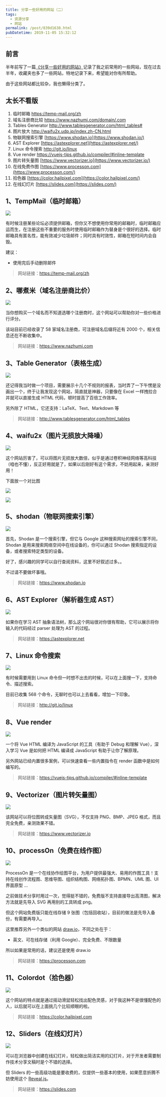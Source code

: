 ```yaml
---
title: 分享一些好用的网站（二）
tags:
  - 资源分享
  - 网站
permalink: /post/839d1638.html
pubDatetime: 2019-11-05 15:32:12
---
```


## 前言

半年前写了一篇[《分享一些好用的网站》](https://4ark.me/posts/share-site.html)记录了我之前常用的一些网站，现在过去半年，收藏夹也多了一些网站，特地记录下来，希望能对你有所帮助。

由于这些网站都比较杂，我也懒得分类了。

## 太长不看版

1. 临时邮箱 https://temp-mail.org/zh
2. 域名注册商比较 https://www.nazhumi.com/domain/.com
3. Tables Generator http://www.tablesgenerator.com/html_tables#
4. 图片放大 http://waifu2x.udp.jp/index.zh-CN.html
5. 物联网搜索引擎 [https://www.shodan.io](https://www.shodan.io/)
6. AST Explorer [https://astexplorer.net](https://astexplorer.net/)
7. Linux 命令搜索 http://git.io/linux
8. Vue render https://vuejs-tips.github.io/compiler/#inline-template
9. 图片转矢量图 [https://www.vectorizer.io](https://www.vectorizer.io/)
10. 在线免费作图 [https://www.processon.com](https://www.processon.com/)
11. 拾色器 [https://color.hailpixel.com](https://color.hailpixel.com/)
12. 在线幻灯片 [https://slides.com](https://slides.com/)

## 1、TempMail（临时邮箱）

![](https://gd4ark-1258805822.cos.ap-guangzhou.myqcloud.com/images/20191105152931.png)

有时候注册某些论坛必须提供邮箱，但你又不想使用你常用的邮箱时，临时邮箱应运而生，在注册这些不重要的服务时使用临时邮箱作为替身是个很好的选择。临时邮箱具有匿名性，能有效减少垃圾邮件；同时具有时效性，邮箱在短时间内会自毁。

建议：

- 使用完后手动删除邮件

> 网站链接：https://temp-mail.org/zh

## 2、哪煮米（域名注册商比价）

![](https://gd4ark-1258805822.cos.ap-guangzhou.myqcloud.com/images/20191105153609.png)

当你想购买一个域名而不知道选哪个注册商时，这个网站可以帮助你对一些价格进行评分。

该站目前已经收录了 58 家域名注册商，可注册域名后缀将近有 2000 个，相关信息还在不断收集中。

> 网站链接：https://www.nazhumi.com

## 3、Table Generator（表格生成）

![](https://gd4ark-1258805822.cos.ap-guangzhou.myqcloud.com/images/20191105154026.png)

还记得我当时做一个项目，需要展示十几个不规则的报表，当时弄了一下午愣是没画出一个，终于让我发现这个网站，简直就是神器，只要像在 Excel 一样拽拉合并就可以直接生成 HTML 代码，顿时提高了百倍工作效率。

另外除了 HTML，它还支持：LaTeX、Text、Markdown 等

> 网站链接：http://www.tablesgenerator.com/html_tables

## 4、waifu2x（图片无损放大降噪）

![](https://gd4ark-1258805822.cos.ap-guangzhou.myqcloud.com/images/20191105154646.png)

这个网站厉害了，可以将图片无损放大数倍，似乎是通过卷积神经网络等高科技（咱也不懂），反正好用就是了，如果以后刚好有这个需求，不妨用起来，亲测好用！

下面放一个对比图

![](https://gd4ark-1258805822.cos.ap-guangzhou.myqcloud.com/images/下载.jpeg)

![](https://gd4ark-1258805822.cos.ap-guangzhou.myqcloud.com/images/下载_waifu2x_art_noise1_scale_tta_1.png)

## 5、shodan（物联网搜索引擎）

![](https://gd4ark-1258805822.cos.ap-guangzhou.myqcloud.com/images/20191105160718.png)

首先，Shodan 是一个搜索引擎，但它与 Google 这种搜索网址的搜索引擎不同，Shodan 是用来搜索网络空间中在线设备的，你可以通过 Shodan 搜索指定的设备，或者搜索特定类型的设备。

好了，感兴趣的同学可以自行查阅资料，这里不好叙述过多。。

不过请不要做坏事哦。

> 网站链接：https://www.shodan.io

## 6、AST Explorer（解析器生成 AST）

![](https://gd4ark-1258805822.cos.ap-guangzhou.myqcloud.com/images/20191105162317.png)

如果你在学习 AST 抽象语法树，那么这个网站很对你很有帮助，它可以展示将你输入的代码经过 parser 处理为 AST 的过程。

> 网站链接：https://astexplorer.net

## 7、Linux 命令搜索

![](https://gd4ark-1258805822.cos.ap-guangzhou.myqcloud.com/images/20191105163308.png)

有时候需要用到 Linux 命令但一时想不出去的时候，可以在上面搜一下，支持命令、描述搜索。

目前已收集 568 个命令，无聊时也可以上去看看，增加一下印象。

> 网站链接：http://git.io/linux

## 8、Vue render

![](https://gd4ark-1258805822.cos.ap-guangzhou.myqcloud.com/images/20191105164607.png)

一个将 Vue HTML 编译为 JavaScript 的工具（有助于 Debug 和理解 Vue），深入学习 Vue 是如何把 HTML 编译成 JavaScript 有助于让你了解原理。

另外网站已经内置很多案例，可以快速查看一些内置指令在 render 函数中是如何编写的。

> 网站链接：https://vuejs-tips.github.io/compiler/#inline-template

## 9、Vectorizer（图片转矢量图）

![](https://gd4ark-1258805822.cos.ap-guangzhou.myqcloud.com/images/20191105165152.png)

该网站可以将位图转成矢量图（SVG），不仅支持 PNG、BMP、JPEG 格式，而且完全免费，亲测效果不错。

> 网站链接：https://www.vectorizer.io

## 10、processOn（免费在线作图）

![](https://gd4ark-1258805822.cos.ap-guangzhou.myqcloud.com/images/20191105165623.png)

ProcessOn 是一个在线协作绘图平台，为用户提供最强大、易用的作图工具！支持在线创作流程图、思维导图、组织结构图、网络拓扑图、BPMN、UML 图、UI 界面原型 ...

之前做技术分享时用过一次，觉得挺不错的，免费版不支持直接导出高清图，解决方法就是先导入 SVG 再用别的工具转成 png。

但这个网站免费版只能在线存储 9 张图（包括回收站），目前的做法是先导入备份，有需要再导入。

这里推荐另外一个类似的网站 [draw.io](https://www.draw.io/)，不同之处在于：

- 英文、可在线存储（利用 Google）、完全免费、不限数量

所以如果是常用的话，建议还是使用 draw.io

> 网站链接：https://processon.com

## 11、Colordot（拾色器）

![](https://gd4ark-1258805822.cos.ap-guangzhou.myqcloud.com/images/20191105171134.png)

这个网站的特点就是通过摇动滑鼠轻松找出配色灵感，对于我这种不是很懂配色的人，以后就可以在上面挑几个比较顺眼的啦。

> 网站链接：https://color.hailpixel.com

## 12、Sliders（在线幻灯片）

![](https://gd4ark-1258805822.cos.ap-guangzhou.myqcloud.com/images/20191105171436.png)

可以在浏览器中创建在线幻灯片，轻松做出简洁实用的幻灯片，对于开发者需要制作技术分享文稿时是个不错的选择。

但 Sliders 的一些高级功能是要收费的，仅提供一些基本的使用，如果愿意折腾不妨使用这个 [Reveal.js](https://github.com/hakimel/reveal.js)。

> 网站链接：https://slides.com

